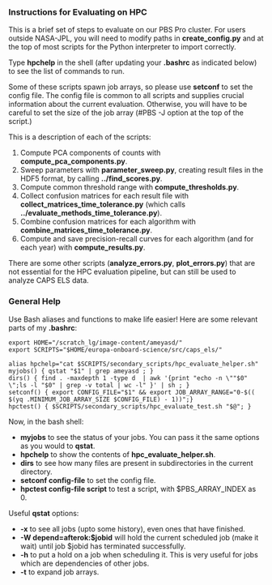 ### Instructions for Evaluating on HPC

This is a brief set of steps to evaluate on our PBS Pro cluster. For users outside NASA-JPL, you will need to modify paths in **create_config.py** and at
the top of most scripts for the Python interpreter to import correctly.

Type **hpchelp** in the shell (after updating your **.bashrc** as indicated below) to see the list of commands to run.

Some of these scripts spawn job arrays, so please use **setconf** to set the config file.
The config file is common to all scripts and supplies crucial information about the current evaluation.
Otherwise, you will have to be careful to set the size of the job array (#PBS -J option at the top of the script.)

This is a description of each of the scripts:
1. Compute PCA components of counts with **compute_pca_components.py**.
2. Sweep parameters with **parameter_sweep.py**, creating result files in the HDF5 format, by calling **../find_scores.py**.
3. Compute common threshold range with **compute_thresholds.py**.
4. Collect confusion matrices for each result file with **collect_matrices_time_tolerance.py** (which calls **../evaluate_methods_time_tolerance.py**).
5. Combine confusion matrices for each algorithm with **combine_matrices_time_tolerance.py**.
6. Compute and save precision-recall curves for each algorithm (and for each year) with **compute_results.py**.

There are some other scripts (**analyze_errors.py**, **plot_errors.py**) that are not essential for the HPC evaluation pipeline,
but can still be used to analyze CAPS ELS data.

### General Help
Use Bash aliases and functions to make life easier!
Here are some relevant parts of my **.bashrc**:
```
export HOME="/scratch_lg/image-content/ameyasd/"
export SCRIPTS="$HOME/europa-onboard-science/src/caps_els/"

alias hpchelp="cat $SCRIPTS/secondary_scripts/hpc_evaluate_helper.sh"
myjobs() { qstat "$1" | grep ameyasd ; }
dirs() { find . -maxdepth 1 -type d  | awk '{print "echo -n \""$0"  \";ls -l "$0" | grep -v total | wc -l" }' | sh ; }
setconf() { export CONFIG_FILE="$1" && export JOB_ARRAY_RANGE="0-$(( $(yq .MINIMUM_JOB_ARRAY_SIZE $CONFIG_FILE) - 1))";}
hpctest() { $SCRIPTS/secondary_scripts/hpc_evaluate_test.sh "$@"; }
```

Now, in the bash shell:
* **myjobs** to see the status of your jobs. You can pass it the same options as you would to **qstat**.
* **hpchelp** to show the contents of **hpc_evaluate_helper.sh**.
* **dirs** to see how many files are present in subdirectories in the current directory.
* **setconf config-file** to set the config file.
* **hpctest config-file script** to test a script, with $PBS_ARRAY_INDEX as 0.

Useful **qstat** options:
* **-x** to see all jobs (upto some history), even ones that have finished.
* **-W depend=afterok:$jobid** will hold the current scheduled job (make it wait) until job $jobid has terminated successfully.
* **-h** to put a hold on a job when scheduling it. This is very useful for jobs which are dependencies of other jobs.
* **-t** to expand job arrays.
